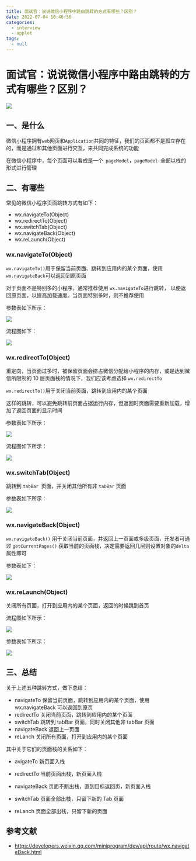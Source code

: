 ```yaml
---
title: 面试官：说说微信小程序中路由跳转的方式有哪些？区别？
date: 2022-07-04 10:46:56
categories: 
  - interview
  - applet
tags: 
  - null
---
```

# 面试官：说说微信小程序中路由跳转的方式有哪些？区别？



 ![](https://static.vue-js.com/52bd3820-31a5-11ec-8e64-91fdec0f05a1.png)



## 一、是什么

微信小程序拥有`web`网页和`Application`共同的特征，我们的页面都不是孤立存在的，而是通过和其他页面进行交互，来共同完成系统的功能

在微信小程序中，每个页面可以看成是一个` pageModel`，`pageModel `全部以栈的形式进行管理



## 二、有哪些

常见的微信小程序页面跳转方式有如下：

- wx.navigateTo(Object)
- wx.redirectTo(Object)
- wx.switchTab(Object)
- wx.navigateBack(Object)
- wx.reLaunch(Object)



### wx.navigateTo(Object)

`wx.navigateTo()`用于保留当前页面、跳转到应用内的某个页面，使用 `wx.navigateBack`可以返回到原页面

对于页面不是特别多的小程序，通常推荐使用 `wx.navigateTo`进行跳转， 以便返回原页面，以提高加载速度。当页面特别多时，则不推荐使用

参数表如下所示：

 ![](https://static.vue-js.com/5e524ea0-31a5-11ec-8e64-91fdec0f05a1.png)

流程图如下：

 ![](https://static.vue-js.com/68f033e0-31a5-11ec-8e64-91fdec0f05a1.png)



### wx.redirectTo(Object)

重定向，当页面过多时，被保留页面会挤占微信分配给小程序的内存，或是达到微信所限制的 10 层页面栈的情况下，我们应该考虑选择 `wx.redirectTo`

`wx.redirectTo()`用于关闭当前页面，跳转到应用内的某个页面

这样的跳转，可以避免跳转前页面占据运行内存，但返回时页面需要重新加载，增加了返回页面的显示时间

参数表如下所示：

 ![](https://static.vue-js.com/76066c20-31a5-11ec-8e64-91fdec0f05a1.png)

流程图如下所示：

 ![](https://static.vue-js.com/828c4b40-31a5-11ec-a752-75723a64e8f5.png)



### wx.switchTab(Object)

跳转到 `tabBar `页面，并关闭其他所有非 `tabBar` 页面

参数表如下所示：

 ![](https://static.vue-js.com/968869d0-31a5-11ec-a752-75723a64e8f5.png)



### wx.navigateBack(Object)

`wx.navigateBack()` 用于关闭当前页面，并返回上一页面或多级页面，开发者可通过 `getCurrentPages()` 获取当前的页面栈，决定需要返回几层则设置对象的`delta`属性即可

参数表如下：

 ![](https://static.vue-js.com/a28d8030-31a5-11ec-a752-75723a64e8f5.png)



### wx.reLaunch(Object)

关闭所有页面，打开到应用内的某个页面，返回的时候跳到首页

流程图如下所示：

 ![](https://static.vue-js.com/accca3a0-31a5-11ec-8e64-91fdec0f05a1.png)

参数表如下所示：

 ![](https://static.vue-js.com/b98c7e80-31a5-11ec-8e64-91fdec0f05a1.png)







## 三、总结

关于上述五种跳转方式，做下总结：

- navigateTo 保留当前页面，跳转到应用内的某个页面，使用 wx.navigateBack 可以返回到原页
- redirectTo 关闭当前页面，跳转到应用内的某个页面
- switchTab 跳转到 tabBar 页面，同时关闭其他非 tabBar 页面
- navigateBack 返回上一页面
- reLanch 关闭所有页面，打开到应用内的某个页面

其中关于它们的页面栈的关系如下：

- avigateTo 新页面入栈

- redirectTo 当前页面出栈，新页面入栈
- navigateBack 页面不断出栈，直到目标返回页，新页面入栈
- switchTab 页面全部出栈，只留下新的 Tab 页面
- reLanch 页面全部出栈，只留下新的页面



## 参考文献

- https://developers.weixin.qq.com/miniprogram/dev/api/route/wx.navigateBack.html